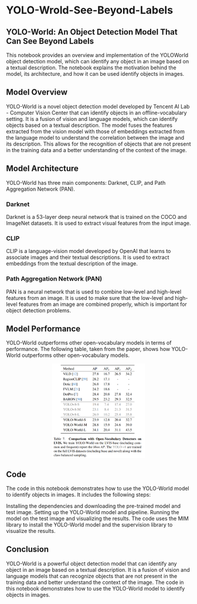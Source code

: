 # YOLO-Wrold-See-Beyond-Labels

## YOLO-World: An Object Detection Model That Can See Beyond Labels

This notebook provides an overview and implementation of the YOLOWorld object detection model, which can identify any object in an image based on a textual description. The notebook explains the motivation behind the model, its architecture, and how it can be used identify objects in images.

## Model Overview
YOLO-World is a novel object detection model developed by Tencent AI Lab - Computer Vision Center that can identify objects in an offline-vocabulary setting. It is a fusion of vision and language models, which can identify objects based on a textual description. The model fuses the features extracted from the vision model with those of embeddings extracted from the language model to understand the correlation between the image and its description. This allows for the recognition of objects that are not present in the training data and a better understanding of the context of the image.

## Model Architecture
YOLO-World has three main components: Darknet, CLIP, and Path Aggregation Network (PAN).

### Darknet
Darknet is a 53-layer deep neural network that is trained on the COCO and ImageNet datasets. It is used to extract visual features from the input image.

### CLIP
CLIP is a language-vision model developed by OpenAI that learns to associate images and their textual descriptions. It is used to extract embeddings from the textual description of the image.

### Path Aggregation Network (PAN)
PAN is a neural network that is used to combine low-level and high-level features from an image. It is used to make sure that the low-level and high-level features from an image are combined properly, which is important for object detection problems.

## Model Performance
YOLO-World outperforms other open-vocabulary models in terms of performance. The following table, taken from the paper, shows how YOLO-World outperforms other open-vocabulary models.

<p align="center"> <img src="https://raw.githubusercontent.com/quamernasim/YOLO-Wrold-See-Beyond-Labels/main/assets/perfromance.png" alt="perfromance" style="width:50%;"> </p>

## Code
The code in this notebook demonstrates how to use the YOLO-World model to identify objects in images. It includes the following steps:

Installing the dependencies and downloading the pre-trained model and test image.
Setting up the YOLO-World model and pipeline.
Running the model on the test image and visualizing the results.
The code uses the MIM library to install the YOLO-World model and the supervision library to visualize the results.

## Conclusion
YOLO-World is a powerful object detection model that can identify any object in an image based on a textual description. It is a fusion of vision and language models that can recognize objects that are not present in the training data and better understand the context of the image. The code in this notebook demonstrates how to use the YOLO-World model to identify objects in images.